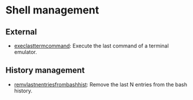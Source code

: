 
# Shell management

## External

* [execlasttermcommand](external/execlasttermcommand): Execute the last command of a terminal emulator.

## History management

* [remvlastnentriesfrombashhist](history_management/remvlastnentriesfrombashhist): Remove the last N entries from the bash history.

